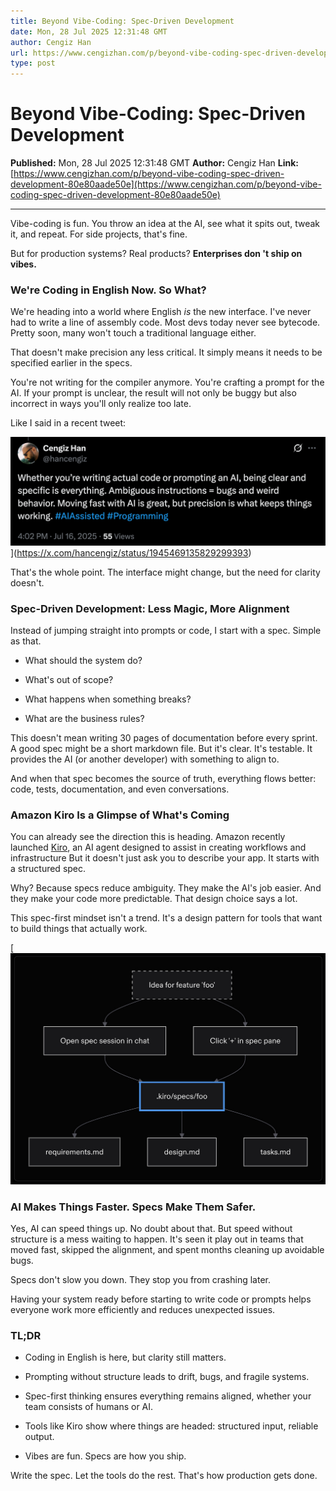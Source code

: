 ```yaml
---
title: Beyond Vibe-Coding: Spec-Driven Development
date: Mon, 28 Jul 2025 12:31:48 GMT
author: Cengiz Han
url: https://www.cengizhan.com/p/beyond-vibe-coding-spec-driven-development-80e80aade50e
type: post
---
```


# Beyond Vibe-Coding: Spec-Driven Development

**Published:** Mon, 28 Jul 2025 12:31:48 GMT
**Author:** Cengiz Han
**Link:** [https://www.cengizhan.com/p/beyond-vibe-coding-spec-driven-development-80e80aade50e](https://www.cengizhan.com/p/beyond-vibe-coding-spec-driven-development-80e80aade50e)

---

Vibe-coding is fun. You throw an idea at the AI, see what it spits out, tweak
it, and repeat. For side projects, that's fine.

But for production systems? Real products? **Enterprises don 't ship on
vibes.**

### We're Coding in English Now. So What?

We're heading into a world where English _is_ the new interface. I've never
had to write a line of assembly code. Most devs today never see bytecode.
Pretty soon, many won't touch a traditional language either.

That doesn't make precision any less critical. It simply means it needs to be
specified earlier in the specs.

You're not writing for the compiler anymore. You're crafting a prompt for the
AI. If your prompt is unclear, the result will not only be buggy but also
incorrect in ways you'll only realize too late.

Like I said in a recent tweet:

![](image1.png)](https://x.com/hancengiz/status/1945469135829299393)

That's the whole point. The interface might change, but the need for clarity
doesn't.

### Spec-Driven Development: Less Magic, More Alignment

Instead of jumping straight into prompts or code, I start with a spec. Simple
as that.

  * What should the system do?

  * What's out of scope?

  * What happens when something breaks?

  * What are the business rules?

This doesn't mean writing 30 pages of documentation before every sprint. A
good spec might be a short markdown file. But it's clear. It's testable. It
provides the AI (or another developer) with something to align to.

And when that spec becomes the source of truth, everything flows better: code,
tests, documentation, and even conversations.

### Amazon Kiro Is a Glimpse of What's Coming

You can already see the direction this is heading. Amazon recently launched
[Kiro](https://kiro.dev/docs/specs/concepts/), an AI agent designed to assist
in creating workflows and infrastructure But it doesn't just ask you to
describe your app. It starts with a structured spec.

Why? Because specs reduce ambiguity. They make the AI's job easier. And they
make your code more predictable. That design choice says a lot.

This spec-first mindset isn't a trend. It's a design pattern for tools that
want to build things that actually work.

[![](image2.png)

### AI Makes Things Faster. Specs Make Them Safer.

Yes, AI can speed things up. No doubt about that. But speed without structure
is a mess waiting to happen. It's seen it play out in teams that moved fast,
skipped the alignment, and spent months cleaning up avoidable bugs.

Specs don't slow you down. They stop you from crashing later.

Having your system ready before starting to write code or prompts helps
everyone work more efficiently and reduces unexpected issues.

### TL;DR

  * Coding in English is here, but clarity still matters.

  * Prompting without structure leads to drift, bugs, and fragile systems.

  * Spec-first thinking ensures everything remains aligned, whether your team consists of humans or AI.

  * Tools like Kiro show where things are headed: structured input, reliable output.

  * Vibes are fun. Specs are how you ship.

Write the spec. Let the tools do the rest. That's how production gets done.
